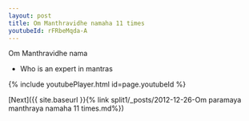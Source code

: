 ```yaml
---
layout: post
title: Om Manthravidhe namaha 11 times
youtubeId: rFRbeMqda-A
---
```

 
 
Om Manthravidhe nama 
 
 -  Who is an expert in mantras 
 
  
 
  
 
 
 
 
 
 


{% include youtubePlayer.html id=page.youtubeId %}
 
[Next]({{ site.baseurl }}{% link  split1/_posts/2012-12-26-Om paramaya manthraya namaha 11 times.md%})
 
